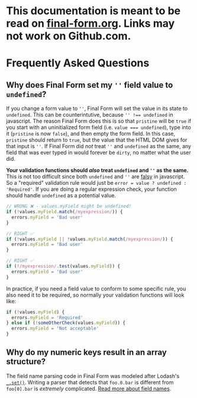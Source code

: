 # This documentation is meant to be read on [final-form.org](https://final-form.org/docs/final-form/faq). Links may not work on Github.com.

# Frequently Asked Questions

## Why does Final Form set my `''` field value to `undefined`?

If you change a form value to `''`, Final Form will set the value in its
state to `undefined`. This can be counterintutive, because `'' !== undefined` in
javascript. The reason Final Form does this is so that `pristine` will be
`true` if you start with an uninitialized form field (i.e. `value === undefined`), type into it (`pristine` is now `false`), and then empty the form
field. In this case, `pristine` should return to `true`, but the value that the
HTML DOM gives for that input is `''`. If Final Form did _not_ treat `''` and
`undefined` as the same, any field that was ever typed in would forever be
`dirty`, no matter what the user did.

**Your validation functions should _also_ treat `undefined` and `''` as the
same.** This is not too difficult since both `undefined` and `''` are
[falsy](https://developer.mozilla.org/en-US/docs/Glossary/Falsy) in javascript.
So a "required" validation rule would just be `error = value ? undefined : 'Required'`. If you are doing a regular expression check, your function should
handle `undefined` as a potential value.

```jsx
// WRONG ❌ - values.myField might be undefined!
if (!values.myField.match(/myexpression/)) {
  errors.myField = 'Bad user'
}

// RIGHT ✅
if (!values.myField || !values.myField.match(/myexpression/)) {
  errors.myField = 'Bad user'
}

// RIGHT ✅
if (!/myexpression/.test(values.myField)) {
  errors.myField = 'Bad user'
}
```

In practice, if you need a field value to conform to some specific rule, you
also need it to be required, so normally your validation functions will look
like:

```jsx
if (!values.myField) {
  errors.myField = 'Required'
} else if (!someOtherCheck(values.myField)) {
  errors.myField = 'Not acceptable'
}
```

## Why do my numeric keys result in an array structure?

The field name parsing code in Final Form was modeled after Lodash's [`_.set()`](https://lodash.com/docs/#set). Writing a parser that detects that `foo.0.bar` is different from `foo[0].bar` is _extremely_ complicated. [Read more about field names](field-names).
